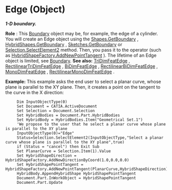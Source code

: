 # Edge (Object)

**_1-D boundary._**

**Role** : This [Boundary](../MecModInterfaces/interface_Boundary_14542.md) object may be, for example, the edge of a cylinder. You will create an Edge object using the [Shapes.GetBoundary](../MecModInterfaces/interface_Shapes_8122.htm#GetBoundary) , [HybridShapes.GetBoundary](../MecModInterfaces/interface_HybridShapes_30836.htm#GetBoundary) , [Sketches.GetBoundary](../MecModInterfaces/interface_Sketches_14228.htm#GetBoundary) or [Selection.SelectElement2](../InfInterfaces/interface_Selection_18040.htm#SelectElement2) method. Then, you pass it to the operator (such as [HybridShapeFactory.AddNewPointTangent](../GSMInterfaces/interface_HybridShapeFactory_68680.htm#AddNewPointTangent) ). The lifetime of an Edge object is limited, see [Boundary](../MecModInterfaces/interface_Boundary_14542.md). **See also:**
[TriDimFeatEdge](../MecModInterfaces/interface_TriDimFeatEdge_39030.md) , [RectilinearTriDimFeatEdge](../MecModInterfaces/interface_RectilinearTriDimFeatEdge_125698.md) , [BiDimFeatEdge](../MecModInterfaces/interface_BiDimFeatEdge_33192.md) , [RectilinearBiDimFeatEdge](../MecModInterfaces/interface_RectilinearBiDimFeatEdge_114366.md) , [MonoDimFeatEdge](../MecModInterfaces/interface_MonoDimFeatEdge_44932.md) , [RectilinearMonoDimFeatEdge](../MecModInterfaces/interface_RectilinearMonoDimFeatEdge_136236.md) .

**Example:**      This example asks the end user to select a planar curve, whose plane is parallel to the XY plane. Then, it creates a point on the tangent to the curve in the X direction:

```VBScript
     Dim InputObjectType(0)
     Set Document = CATIA.ActiveDocument
     Set Selection = Document.Selection
     Set HybridBodies = Document.Part.HybridBodies
     Set HybridBody = HybridBodies.Item("Geometrical Set.1")
     'We propose to the user that he select a planar curve whose plane is parallel to the XY plane
     InputObjectType(0)="Edge"
     Status=Selection.SelectElement2(InputObjectType,"Select a planar curve whose plane is parallel to the XY plane",true)
     if (Status = "cancel") then Exit Sub
     Set PlanarCurve = Selection.Item(1).Value
     Set HybridShapeDirection = HybridShapeFactory.AddNewDirectionByCoord(1.0,0.0,0.0)
     Set HybridShapePointTangent = HybridShapeFactory.AddNewPointTangent(PlanarCurve,HybridShapeDirection)
     HybridBody.AppendHybridShape HybridShapePointTangent
     Document.Part.InWorkObject = HybridShapePointTangent
     Document.Part.Update

```